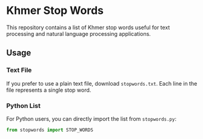 # Khmer Stop Words

This repository contains a list of Khmer stop words useful for text processing and natural language processing applications.

## Usage

### Text File
If you prefer to use a plain text file, download `stopwords.txt`. Each line in the file represents a single stop word.

### Python List
For Python users, you can directly import the list from `stopwords.py`:

```python
from stopwords import STOP_WORDS

